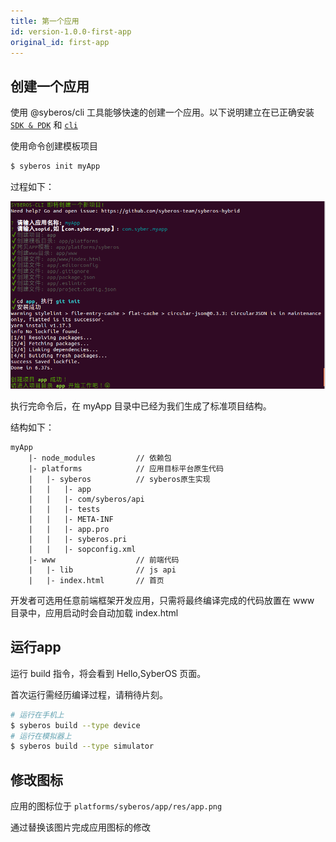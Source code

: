 ```yaml
---
title: 第一个应用
id: version-1.0.0-first-app
original_id: first-app
---
```


## 创建一个应用

使用 @syberos/cli 工具能够快速的创建一个应用。以下说明建立在已正确安装 [`SDK & PDK`](started-syberos.html) 和 [`cli`](started-cli.html)

使用命令创建模板项目

```bash
$ syberos init myApp
```

过程如下：

![syberos init myApp command screenshot](/img/init_myapp.png)

执行完命令后，在 myApp 目录中已经为我们生成了标准项目结构。

结构如下：

```
myApp
    |- node_modules         // 依赖包
    |- platforms            // 应用目标平台原生代码
    |   |- syberos          // syberos原生实现
    |   |   |- app
    |   |   |- com/syberos/api
    |   |   |- tests
    |   |   |- META-INF
    |   |   |- app.pro
    |   |   |- syberos.pri
    |   |   |- sopconfig.xml
    |- www                  // 前端代码
    |   |- lib              // js api
    |   |- index.html       // 首页
```

开发者可选用任意前端框架开发应用，只需将最终编译完成的代码放置在 www 目录中，应用启动时会自动加载 index.html

## 运行app

运行 build 指令，将会看到 Hello,SyberOS 页面。

首次运行需经历编译过程，请稍待片刻。

```bash
# 运行在手机上
$ syberos build --type device
# 运行在模拟器上
$ syberos build --type simulator
```

## 修改图标

应用的图标位于 `platforms/syberos/app/res/app.png` 

通过替换该图片完成应用图标的修改

